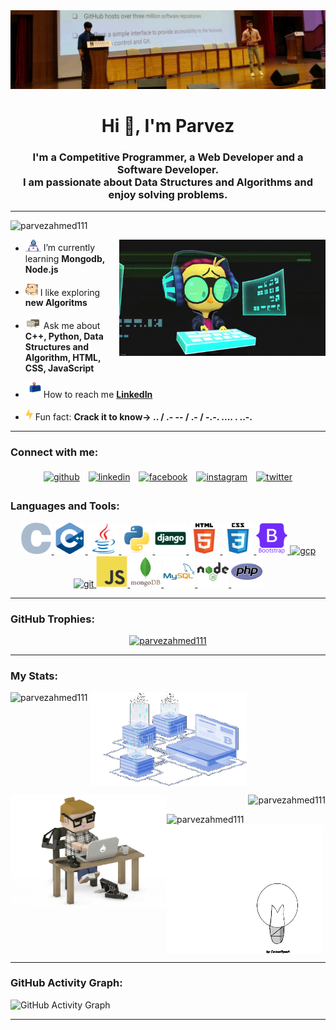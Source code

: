 <img alt="banner" src="banner.jfif">
<h1 align="center">Hi 👋, I'm Parvez</h1>
<h3 align="center">I'm a Competitive Programmer, a Web Developer and a Software Developer. <br> I am passionate about Data Structures and Algorithms and enjoy solving problems.</h3>

<hr>


<p align="left"> <img src="https://komarev.com/ghpvc/?username=parvezahmed111&label=Profile%20views&color=0e75b6&style=flat" alt="parvezahmed111" />  </p>
<img align="right" alt="coding" width="330" src="giphy.gif">

- <img alt="GIF" src="Developer.gif" width="25" /> I’m currently learning **Mongodb, Node.js**

- <img alt="GIF" src="hyperkitty.gif" width="20" /> I like exploring **new Algoritms**

- <img alt="GIF" src="message.gif" width="25" /> Ask me about **C++, Python, Data Structures and Algorithm, HTML, CSS, JavaScript**

- <img alt="GIF" src="letterbox.gif" width="25" /> How to reach me **<a href="https://www.linkedin.com/in/parvezahmed111/"> LinkedIn</a>**

- <img alt="GIF" src="lightning.gif" width="12" /> Fun fact: **Crack it to know-> .. / .- -- / .- / -.-. .... . ..-.**

<hr>

<h3 align="left">Connect with me:</h3>
<p align="center">
<a href="https://github.com/ParvezAhmed111"><img alt="github" width="10%" style="padding:5px" src="https://img.icons8.com/clouds/100/000000/github.png"/></a>
<a href="https://www.linkedin.com/in/parvezahmed111/"><img alt="linkedin" width="10%" style="padding:5px" src="https://img.icons8.com/clouds/100/000000/linkedin.png"/></a>
<a href="https://www.facebook.com/ParvezAhmed0947/"><img alt="facebook" width="10%" style="padding:5px" src="https://img.icons8.com/clouds/100/000000/facebook-new.png"/></a>
<a href="https://www.instagram.com/iamparvezahmed/"><img alt="instagram" width="10%" style="padding:5px" src="https://img.icons8.com/clouds/100/000000/instagram.png"/></a>
<a href="https://twitter.com/parvez_0947"><img alt="twitter" width="10%" style="padding:5px" src="https://img.icons8.com/clouds/100/000000/twitter.png"/></a>
</p>

<h3 align="left">Languages and Tools:</h3>
<p align="center"> 
	<a href="https://www.cprogramming.com/" target="_blank"> <img src="https://raw.githubusercontent.com/devicons/devicon/master/icons/c/c-original.svg" alt="c" width="50" height="50" /> </a> 
	<a href="https://www.w3schools.com/cpp/" target="_blank"> <img src="https://raw.githubusercontent.com/devicons/devicon/master/icons/cplusplus/cplusplus-original.svg" alt="cplusplus" width="50" height="50"/> </a> 
	<a href="https://www.java.com" target="_blank"> <img src="https://raw.githubusercontent.com/devicons/devicon/master/icons/java/java-original.svg" alt="java" width="50" height="50"/> </a>
	<a href="https://www.python.org" target="_blank"> <img src="https://raw.githubusercontent.com/devicons/devicon/master/icons/python/python-original.svg" alt="python" width="50" height="50"/> </a> 
	<a href="https://www.djangoproject.com/" target="_blank"> <img src="https://raw.githubusercontent.com/devicons/devicon/master/icons/django/django-original.svg" alt="django" width="50" height="50"/> </a> 
	<a href="https://www.w3.org/html/" target="_blank"> <img src="https://raw.githubusercontent.com/devicons/devicon/master/icons/html5/html5-original-wordmark.svg" alt="html5" width="50" height="50"/> </a>
	<a href="https://www.w3schools.com/css/" target="_blank"> <img src="https://raw.githubusercontent.com/devicons/devicon/master/icons/css3/css3-original-wordmark.svg" alt="css3" width="50" height="50"/> </a> 
	<a href="https://getbootstrap.com" target="_blank"> <img src="https://raw.githubusercontent.com/devicons/devicon/master/icons/bootstrap/bootstrap-plain-wordmark.svg" alt="bootstrap" width="50" height="50"/> </a> 
	<a href="https://cloud.google.com" target="_blank"> <img src="https://www.vectorlogo.zone/logos/google_cloud/google_cloud-icon.svg" alt="gcp" width="50" height="50"/> </a> 
	<a href="https://git-scm.com/" target="_blank"> <img src="https://www.vectorlogo.zone/logos/git-scm/git-scm-icon.svg" alt="git" width="50" height="50"/> </a> 
	<a href="https://developer.mozilla.org/en-US/docs/Web/JavaScript" target="_blank"> <img src="https://raw.githubusercontent.com/devicons/devicon/master/icons/javascript/javascript-original.svg" alt="javascript" width="50" height="50"/> </a> 
	<a href="https://www.mongodb.com/" target="_blank"> <img src="https://raw.githubusercontent.com/devicons/devicon/master/icons/mongodb/mongodb-original-wordmark.svg" alt="mongodb" width="50" height="50"/> </a> 
	<a href="https://www.mysql.com/" target="_blank"> <img src="https://raw.githubusercontent.com/devicons/devicon/master/icons/mysql/mysql-original-wordmark.svg" alt="mysql" width="50" height="50"/> </a> 
	<a href="https://nodejs.org" target="_blank"> <img src="https://raw.githubusercontent.com/devicons/devicon/master/icons/nodejs/nodejs-original-wordmark.svg" alt="nodejs" width="50" height="50"/> </a> 
	<a href="https://www.php.net" target="_blank"> <img src="https://raw.githubusercontent.com/devicons/devicon/master/icons/php/php-original.svg" alt="php" width="50" height="50"/> </a> 
	
</p>

<hr>

<h3 align="left">GitHub Trophies:</h3>
<p align="center"> <a href="https://github.com/ryo-ma/github-profile-trophy"><img src="https://github-profile-trophy.vercel.app/?username=parvezahmed111" alt="parvezahmed111" /></a> </p>
	
	
	
<hr>
<h3 align="left">My Stats:</h3>

<p>&nbsp;<img align="center" alt="tech" width="250" height="150" src="tech.gif"><img align="left" src="https://github-readme-stats.vercel.app/api/top-langs?username=parvezahmed111&show_icons=true&locale=en&layout=compact&bg_color=50,e96205,904e99&title_color=fff&text_color=fff&icon_color=f2f2f2" alt="parvezahmed111" /></p>

<p>&nbsp;<img align="right" src="https://github-readme-stats.vercel.app/api?username=parvezahmed111&show_icons=true&count_private=true&hide_border=true&bg_color=50,e96205,904e99&title_color=fff&text_color=fff&icon_color=f2f2f2" alt="parvezahmed111" /><img align="left" alt="programmer" width="250" src="programmer.gif"></p>
 
<p>&nbsp;<img align="left" src="https://github-readme-streak-stats.herokuapp.com/?user=parvezahmed111" alt="parvezahmed111"/><img align="center" alt="curious" width="250" src="curious.gif"></p>
<hr>

<h3 align="left">GitHub Activity Graph:</h3>

![GitHub Activity Graph](https://activity-graph.herokuapp.com/graph?username=parvezahmed111&bg_color=904e99&color=fff&line=4fff67&point=ffffff&area=true&hide_border=true) 

<hr>
